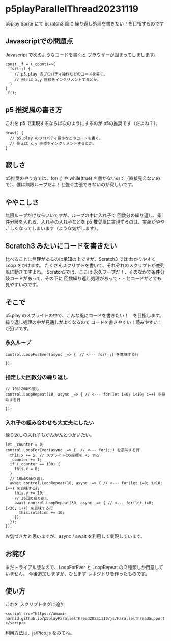 # p5playParallelThread20231119
p5play Sprite にて Scratch3 風に 繰り返し処理を書きたい！を目指すものです

## Javascriptでの問題点

Javascript で次のようなコードを書くと ブラウザーが固まってしまします。

```
const _f = (_count)=>{
  for(;;) {
    // p5.play のプロパティ操作などのコードを書く。
    // 例えば x,y 座標をインクリメントするとか。
  }
}
_f();
```
## p5 推奨風の書き方

これを p5 で実現するならば次のようにするのが p5の推奨です（だよね？）。

```: コード
draw() {
  // p5.play のプロパティ操作などのコードを書く。
  // 例えば x,y 座標をインクリメントするとか。
}

```

## 寂しさ
p5推奨のやり方では、for(;;) や while(true) を書かないので（直接見えないので）、僕は無限ループだよ！と強く主張できないのが寂しいです。

## ややこしさ
無限ループだけならいいですが、ループの中に入れ子で 回数分の繰り返し、条件分岐を入れる、入れ子の入れ子などを p5 推奨風に実現するのは、実装がややこしくなってしまいます（ような気がします）。

## Scratch3 みたいにコードを書きたい
比べることに無理があるのは承知の上ですが、Scratch3 では わかりやすく Loop をかけます。
たくさんスクリプトを書いて、それぞれのスクリプトが並列風に動きますよね。
Scratch3では、ここは 永久フープだ！、そのなかで条件分岐コードがあって、その下に 回数繰り返し処理があって・・とコードがとても見やすいのです。

## そこで

p5.play のスプライトの中で、こんな風にコードを書きたい！　を目指します。
繰り返し処理の中が見通しがよくなるので コードを書きやすい！読みやすい！が狙いです。

### 永久ループ 
```
control.LoopForEver(async _=> {　// <--- for(;;) を意味する行

});
```
### 指定した回数分の繰り返し

```
// 10回の繰り返し
control.LoopRepeat(10, async _=> { // <--- for(let i=0; i<10; i++) を意味する行

});
```
### 入れ子の組み合わせも大丈夫にしたい

繰り返しの入れ子もがんがんとつかいたい。

```
let _counter = 0;
control.LoopForEver(async _=> {  // <--- for(;;) を意味する行
  this.x += 5; // スプライトのx座標を +5 する
  _counter += 1;
  if (_counter == 100) {
    this.x = 0;
  }
  // 10回の繰り返し
  await control.LoopRepeat(10, async _=> { // <--- for(let i=0; i<10; i++) を意味する行
    this.y += 10;
    // 30回の繰り返し
    await control.LoopRepeat(30, async _=> { // <--- for(let i=0; i<30; i++) を意味する行
      this.rotation += 10;
    });  
  });
});
```

お気づきかと思いますが、async / await を利用して実現しています。

## お詫び

まだトライアル版なので、LoopForEver と LoopRepeat の２種類しか用意していません。
今後追加しますが、ひとまず レポジトリを作ったものです。

## 使い方
これを スクリプトタグに追加
```
<script src="https://amami-harhid.github.io/p5playParallelThread20231119/js/ParallelThreadSupport.js"></script>
```

利用方法は、js/Pico.js をみてね。
